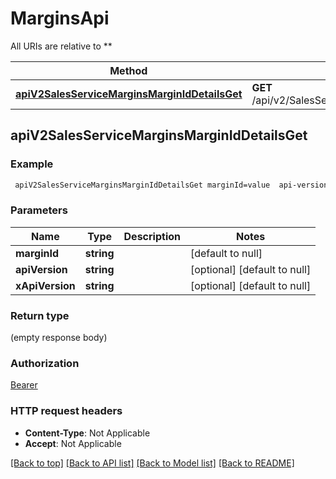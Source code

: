 # MarginsApi

All URIs are relative to **

Method | HTTP request | Description
------------- | ------------- | -------------
[**apiV2SalesServiceMarginsMarginIdDetailsGet**](MarginsApi.md#apiV2SalesServiceMarginsMarginIdDetailsGet) | **GET** /api/v2/SalesService/Margins/{marginId}/Details | 



## apiV2SalesServiceMarginsMarginIdDetailsGet



### Example

```bash
 apiV2SalesServiceMarginsMarginIdDetailsGet marginId=value  api-version=value x-api-version:value
```

### Parameters


Name | Type | Description  | Notes
------------- | ------------- | ------------- | -------------
 **marginId** | **string** |  | [default to null]
 **apiVersion** | **string** |  | [optional] [default to null]
 **xApiVersion** | **string** |  | [optional] [default to null]

### Return type

(empty response body)

### Authorization

[Bearer](../README.md#Bearer)

### HTTP request headers

- **Content-Type**: Not Applicable
- **Accept**: Not Applicable

[[Back to top]](#) [[Back to API list]](../README.md#documentation-for-api-endpoints) [[Back to Model list]](../README.md#documentation-for-models) [[Back to README]](../README.md)

